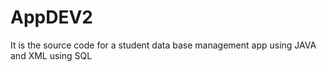 # AppDEV2
It is the source code for a student data base management app using JAVA and XML using SQL
